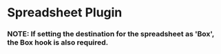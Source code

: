 # Spreadsheet Plugin

### NOTE: If setting the destination for the spreadsheet as 'Box', the Box hook is also required.
